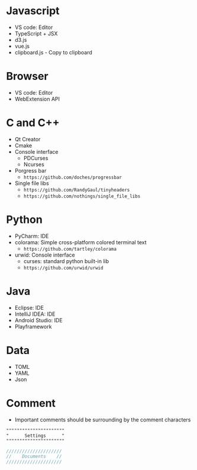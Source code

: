 Javascript
=====
* VS code: Editor
* TypeScript + JSX
* d3.js
* vue.js
* clipboard.js - Copy to clipboard

Browser
=====
* VS code: Editor
* WebExtension API

C and C++
=====
* Qt Creator
* Cmake
* Console interface
    * PDCurses
    * Ncurses
* Porgress bar
    * `https://github.com/doches/progressbar`
* Single file libs
    * `https://github.com/RandyGaul/tinyheaders`
    * `https://github.com/nothings/single_file_libs`

Python
=====
* PyCharm: IDE
* colorama: Simple cross-platform colored terminal text
    * `https://github.com/tartley/colorama`
* urwid: Console interface
    * curses: standard python built-in lib
    * `https://github.com/urwid/urwid`

Java
=====
* Eclipse: IDE
* IntelliJ IDEA: IDE
* Android Studio: IDE
* Playframework

Data
=====
* TOML
* YAML
* Json

Comment
=====
* Important comments should be surrounding by the comment characters
```vim
""""""""""""""""""""""
"      Settings      "
""""""""""""""""""""""
```
```c
/////////////////////
//    Documents    //
/////////////////////
```
